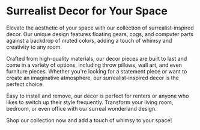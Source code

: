 <!--font:Poppins-->

# Surrealist Decor for Your Space

Elevate the aesthetic of your space with our collection of surrealist-inspired decor. Our unique design features floating gears, cogs, and computer parts against a backdrop of muted colors, adding a touch of whimsy and creativity to any room.

Crafted from high-quality materials, our decor pieces are built to last and come in a variety of options, including throw pillows, wall art, and even furniture pieces. Whether you're looking for a statement piece or want to create an imaginative atmosphere, our surrealist-inspired decor is the perfect choice.

Easy to install and remove, our decor is perfect for renters or anyone who likes to switch up their style frequently. Transform your living room, bedroom, or even office with our surreal wonderland design.

Shop our collection now and add a touch of whimsy to your space!

<!--

Write me markdown content of website with wallpaper:

"A surrealist-inspired wallpaper with floating objects such as gears, cogs, and computer parts, against a background of muted colors."

The header of the page should not be copy of the text but rather a real content of the website which is using this wallpaper.


---


# Gear Up Your Space with Surrealist Wallpaper

Transform your room into a surreal wonderland with our unique wallpaper design. Featuring floating gears, cogs, and computer parts against a backdrop of muted colors, this wallpaper is sure to add a touch of whimsy and creativity to any space.

Our wallpaper is made from high-quality materials, ensuring that it will last for years to come. It's easy to install and can be easily removed without damaging your walls, making it a great option for renters or anyone who likes to change up their decor frequently.

Whether you're looking to add a statement piece to your living room or want to create a fun and imaginative atmosphere in your child's bedroom, our surrealist-inspired wallpaper is the perfect choice. Order now and start transforming your space today!


---


Heading should not include word "wallpaper". The website should not be about the wallpaper itself, wallpaper is just a related background, rewrite whole content.


---


# Elevate Your Space with Surrealist-Inspired Decor

Add a touch of whimsy and creativity to your space with our surrealist-inspired decor. Our unique design features floating gears, cogs, and computer parts against a backdrop of muted colors, creating a surreal wonderland in any room.

Crafted from high-quality materials, our decor pieces are built to last and will elevate the aesthetic of any space. Whether you're looking for a statement piece to add to your living room or want to create a fun and imaginative atmosphere in your child's bedroom, our surrealist-inspired decor is the perfect choice.

Our collection includes a variety of decor items, such as throw pillows, wall art, and even furniture pieces, all featuring our signature design. With easy installation and removal, our decor is perfect for renters or anyone who likes to switch up their style frequently.

Transform your space today with our surrealist-inspired decor. Shop now and add a touch of whimsy to your home!


---


Heading is too long, rewrite whole content.


---


# Surrealist-Inspired Decor: Elevate Your Space with Whimsy

Transform your space into a surreal wonderland with our collection of surrealist-inspired decor. Featuring floating gears, cogs, and computer parts against a backdrop of muted colors, our unique design adds a touch of whimsy and creativity to any room.

Crafted from high-quality materials, our decor pieces are built to last and will elevate the aesthetic of your space. From throw pillows to wall art and even furniture pieces, our collection offers a variety of options to suit your style.

Easy to install and remove, our decor is perfect for renters or anyone who likes to switch up their style frequently. Whether you're looking to add a statement piece to your living room or create a fun and imaginative atmosphere in your child's bedroom, our surrealist-inspired decor is the perfect choice.

Shop our collection now and transform your space with whimsy and creativity!


---


Heading is too long, rewrite whole content.


---


# Surrealist-Inspired Decor: Add Whimsy to Your Space

Elevate the aesthetic of your space with our collection of surrealist-inspired decor. Our unique design features floating gears, cogs, and computer parts against a backdrop of muted colors, adding a touch of whimsy and creativity to any room.

Crafted from high-quality materials, our decor pieces are built to last and come in a variety of options, including throw pillows, wall art, and even furniture pieces. Whether you're looking for a statement piece or want to create an imaginative atmosphere, our surrealist-inspired decor is the perfect choice.

Easy to install and remove, our decor is perfect for renters or anyone who likes to switch up their style frequently. Transform your living room, bedroom, or even office with our surreal wonderland design.

Shop our collection now and add a touch of whimsy to your space!


---


Write me a Google font which is best fitting for the website.

Pick from the list:
- Great Vibes
- Inter
- Playfair Display
- Orbitron
- Roboto
- Alegreya
- Futura
- Open Sans
- Lato
- Lobster
- Barlow Condensed
- Poppins
- Montserrat
- Exo 2
- IBM Plex Sans
- Dancing Script
- Raleway


Write just the font name nothing else.


---


Poppins

-->
